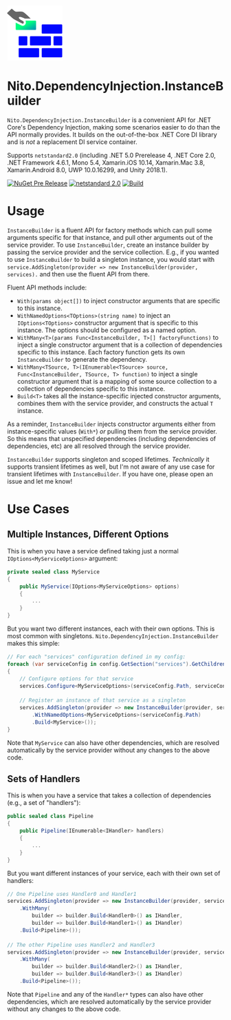 ![Logo](src/icon.png)

# Nito.DependencyInjection.InstanceBuilder

`Nito.DependencyInjection.InstanceBuilder` is a convenient API for .NET Core's Dependency Injection, making some scenarios easier to do than the API normally provides. It builds on the out-of-the-box .NET Core DI library and is *not* a replacement DI service container.

Supports `netstandard2.0` (including .NET 5.0 Prerelease 4, .NET Core 2.0, .NET Framework 4.6.1, Mono 5.4, Xamarin.iOS 10.14, Xamarin.Mac 3.8, Xamarin.Android 8.0, UWP 10.0.16299, and Unity 2018.1).

[![NuGet Pre Release](https://img.shields.io/nuget/vpre/Nito.DependencyInjection.InstanceBuilder.svg)](https://www.nuget.org/packages/Nito.DependencyInjection.InstanceBuilder/)
[![netstandard 2.0](https://img.shields.io/badge/netstandard-2.0-brightgreen.svg)](https://docs.microsoft.com/en-us/dotnet/standard/net-standard)
[![Build](https://github.com/StephenCleary/DependencyInjection/workflows/Build/badge.svg)](https://github.com/StephenCleary/DependencyInjection/actions?query=workflow%3ABuild)

# Usage

`InstanceBuilder` is a fluent API for factory methods which can pull some arguments specific for that instance, and pull other arguments out of the service provider. To use `InstanceBuilder`, create an instance builder by passing the service provider and the service collection. E.g., if you wanted to use `InstanceBuilder` to build a singleton instance, you would start with `service.AddSingleton(provider => new InstanceBuilder(provider, services).` and then use the fluent API from there.

Fluent API methods include:

- `With(params object[])` to inject constructor arguments that are specific to this instance.
- `WithNamedOptions<TOptions>(string name)` to inject an `IOptions<TOptions>` constructor argument that is specific to this instance. The options should be configured as a named option.
- `WithMany<T>(params Func<InstanceBuilder, T>[] factoryFunctions)` to inject a single constructor argument that is a collection of dependencies specific to this instance. Each factory function gets its own `InstanceBuilder` to generate the dependency.
- `WithMany<TSource, T>(IEnumerable<TSource> source, Func<InstanceBuilder, TSource, T> function)` to inject a single constructor argument that is a mapping of some source collection to a collection of dependencies specific to this instance.
- `Build<T>` takes all the instance-specific injected constructor arguments, combines them with the service provider, and constructs the actual `T` instance.

As a reminder, `InstanceBuilder` injects constructor arguments either from instance-specific values (`With*`) *or* pulling them from the service provider. So this means that unspecified dependencies (including dependencies of dependencies, etc) are all resolved through the service provider.

`InstanceBuilder` supports singleton and scoped lifetimes. *Technically* it supports transient lifetimes as well, but I'm not aware of any use case for transient lifetimes with `InstanceBuilder`. If you have one, please open an issue and let me know!

# Use Cases

## Multiple Instances, Different Options

This is when you have a service defined taking just a normal `IOptions<MyServiceOptions>` argument:

```C#
private sealed class MyService
{
    public MyService(IOptions<MyServiceOptions> options)
    {
        ...
    }
}
```

But you want two different instances, each with their own options. This is most common with singletons. `Nito.DependencyInjection.InstanceBuilder` makes this simple:

```C#
// For each "services" configuration defined in my config:
foreach (var serviceConfig in config.GetSection("services").GetChildren())
{
    // Configure options for that service
    services.Configure<MyServiceOptions>(serviceConfig.Path, serviceConfig);

    // Register an instance of that service as a singleton
    services.AddSingleton(provider => new InstanceBuilder(provider, services)
        .WithNamedOptions<MyServiceOptions>(serviceConfig.Path)
        .Build<MyService>());
}
```

Note that `MyService` can also have other dependencies, which are resolved automatically by the service provider without any changes to the above code.

## Sets of Handlers

This is when you have a service that takes a collection of dependencies (e.g., a set of "handlers"):

```C#
public sealed class Pipeline
{
    public Pipeline(IEnumerable<IHandler> handlers)
    {
        ...
    }
}
```

But you want different instances of your service, each with their own set of handlers:

```C#
// One Pipeline uses Handler0 and Handler1
services.AddSingleton(provider => new InstanceBuilder(provider, services)
    .WithMany(
        builder => builder.Build<Handler0>() as IHandler,
        builder => builder.Build<Handler1>() as IHandler)
    .Build<Pipeline>());

// The other Pipeline uses Handler2 and Handler3
services.AddSingleton(provider => new InstanceBuilder(provider, services)
    .WithMany(
        builder => builder.Build<Handler2>() as IHandler,
        builder => builder.Build<Handler3>() as IHandler)
    .Build<Pipeline>());
```

Note that `Pipeline` and any of the `Handler*` types can also have other dependencies, which are resolved automatically by the service provider without any changes to the above code.
